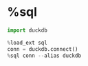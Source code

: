 # %sql

```python
import duckdb

%load_ext sql
conn = duckdb.connect()
%sql conn --alias duckdb
```
